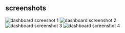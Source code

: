## screenshots
![dashboard screeshot 1](img1.png)
![dashboard screenshot 2](img2.png)
![dashboard screenshot 3](img3.png)
![dashboard screenshot 4](img4.png)